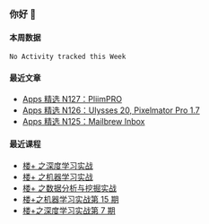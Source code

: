 ### 你好 👋

<!--
**huhuhang/huhuhang** is a ✨ _special_ ✨ repository because its `README.md` (this file) appears on your GitHub profile.

Here are some ideas to get you started:

- 🔭 I’m currently working on ...
- 🌱 I’m currently learning ...
- 👯 I’m looking to collaborate on ...
- 🤔 I’m looking for help with ...
- 💬 Ask me about ...
- 📫 How to reach me: ...
- 😄 Pronouns: ...
- ⚡ Fun fact: ...
-->

#### 本周数据

<!--START_SECTION:waka-->
```text
No Activity tracked this Week
```
<!--END_SECTION:waka-->

#### 最近文章

<!-- BLOG:START -->
- [Apps 精选 N127：PliimPRO](http://huhuhang.com/post/product-hunt/product-hunt-n127)
- [Apps 精选 N126：Ulysses 20, Pixelmator Pro 1.7](http://huhuhang.com/post/product-hunt/product-hunt-n126)
- [Apps 精选 N125：Mailbrew Inbox](http://huhuhang.com/post/product-hunt/product-hunt-n125)
<!-- BLOG:END -->

#### 最近课程

<!-- SYL:START -->
- [楼+ 之深度学习实战](https://lanqiao.cn/courses/2617)
- [楼+ 之机器学习实战](https://lanqiao.cn/courses/2616)
- [楼+ 之数据分析与挖掘实战](https://lanqiao.cn/courses/2615)
- [楼+之机器学习实战第 15 期](https://lanqiao.cn/courses/2586)
- [楼+之深度学习实战第 7 期](https://lanqiao.cn/courses/2506)
<!-- SYL:END -->
